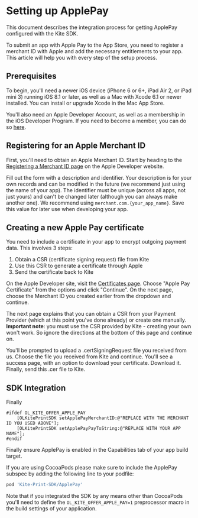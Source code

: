 Setting up ApplePay
==============

This document describes the integration process for getting ApplePay configured with the Kite SDK.

To submit an app with Apple Pay to the App Store, you need to register a merchant ID with Apple and add the necessary entitlements to your app. This article will help you with every step of the setup process.

Prerequisites
--------

To begin, you'll need a newer iOS device (iPhone 6 or 6+, iPad Air 2, or iPad mini 3) running iOS 8.1 or later, as well as a Mac with Xcode 6.1 or newer installed. You can install or upgrade Xcode in the Mac App Store.

You'll also need an Apple Developer Account, as well as a membership in the iOS Developer Program. If you need to become a member, you can do so [here](httpx://developer.apple.com).

Registering for an Apple Merchant ID
--------

First, you'll need to obtain an Apple Merchant ID. Start by heading to the [Registering a Merchant ID page](https://developer.apple.com/account/ios/identifier/merchant/create) on the Apple Developer website.

Fill out the form with a description and identifier. Your description is for your own records and can be modified in the future (we recommend just using the name of your app). The identifier must be unique (across all apps, not just yours) and can't be changed later (although you can always make another one). We recommend using `merchant.com.{your_app_name}`. Save this value for later use when developing your app.

Creating a new Apple Pay certificate
--------

You need to include a certificate in your app to encrypt outgoing payment data. This involves 3 steps:

1. Obtain a CSR (certificate signing request) file from Kite
2. Use this CSR to generate a certificate through Apple
3. Send the certificate back to Kite

On the Apple Developer site, visit the [Certificates page](https://developer.apple.com/account/ios/certificate/create). Choose "Apple Pay Certificate" from the options and click "Continue". On the next page, choose the Merchant ID you created earlier from the dropdown and continue.

The next page explains that you can obtain a CSR from your Payment Provider (which at this point you've done already) or create one manually. **Important note**: you must use the CSR provided by Kite - creating your own won't work. So ignore the directions at the bottom of this page and continue on.

You'll be prompted to upload a .certSigningRequest file you received from us. Choose the file you received from Kite and continue. You'll see a success page, with an option to download your certificate. Download it. Finally, send this .cer file to Kite.


SDK Integration
--------

Finally

```obj-c
#ifdef OL_KITE_OFFER_APPLE_PAY
    [OLKitePrintSDK setApplePayMerchantID:@"REPLACE WITH THE MERCHANT ID YOU USED ABOVE"];
    [OLKitePrintSDK setApplePayPayToString:@"REPLACE WITH YOUR APP NAME"];
#endif
```

Finally ensure ApplePay is enabled in the Capabilities tab of your app build target.

If you are using CocoaPods please make sure to include the ApplePay subspec by adding the following line to your podfile:

```ruby
pod 'Kite-Print-SDK/ApplePay'
```

Note that if you integrated the SDK by any means other than CocoaPods you'll need to define the `OL_KITE_OFFER_APPLE_PAY=1` preprocessor macro in the build settings of your application.
